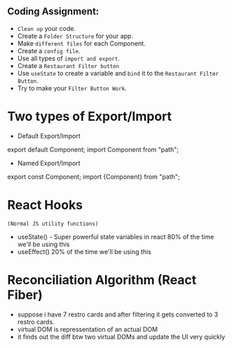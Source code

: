## Coding Assignment:

- `Clean up` your code.
- Create a `Folder Structure` for your app.
- Make `different files` for each Component.
- Create a `config file`.
- Use all types of `import and export`.
- Create a `Restaurant Filter button`
- Use `useState` to create a variable and `bind` it to the `Restaurant Filter Button`.
- Try to make your `Filter Button Work`.


# Two types of Export/Import 

- Default  Export/Import

export default Component;
import Component from "path";


- Named  Export/Import

export const Component;
import {Component} from "path";


# React Hooks

    (Normal JS utility functions)
- useState()    - Super powerful state variables in react   80% of the time we'll be using this
- useEffect()   20% of the time we'll be using this


# Reconciliation Algorithm (React Fiber)

- suppose i have 7 restro cards and after filtering it gets converted to 3 restro cards.
- virtual DOM is repressentation of an actual DOM
- it finds out the diff btw two virtual DOMs and update the UI very quickly




